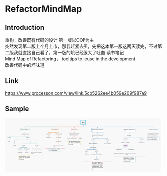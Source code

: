 # RefactorMindMap

## Introduction
重构：改善既有代码的设计    第一版以OOP为主    
突然发现第二版上个月上市，那我赶紧去买，先把这本第一版这两天读完，不过第二版我就直接自己看了，第一版的坑已经很大了吐血
读书笔记    
Mind Map of Refactoring， tooltips to reuse in the development    
改善代码中的坏味道

## Link

https://www.processon.com/view/link/5cb5262ee4b059e209f987a9

## Sample

![编写过程中](/重构.jpg)
